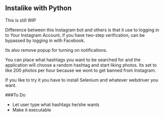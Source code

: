 ## Instalike with Python

This is still WIP

Difference between this Instagram bot and others is that it use to logging in to Your Instagram Account, if you have two-step verification, can be bypassed by logging in with Facebook.

Its also remove popup for turning on notifications.

You can place what hashtags you want to be searched for and the application will choose a random hashtag and start liking photos. Its set to like 200 photos per hour because we wont to get banned from Instagram.

If you like to try it you have to install Selenium and whatever webdriver you want.

###To Do

- Let user type what hashtags he/she wants
- Make it executable
